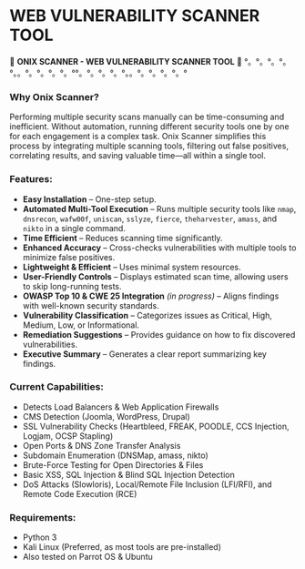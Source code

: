 # WEB VULNERABILITY SCANNER TOOL

🎷 **ONIX SCANNER - WEB VULNERABILITY SCANNER TOOL**  🎷
°。°。°。°。°。。°。°。°。°。°°。°。°。°。°。。°。°。°。°。°

### **Why Onix Scanner?**  
Performing multiple security scans manually can be time-consuming and inefficient. Without automation, running different security tools one by one for each engagement is a complex task. Onix Scanner simplifies this process by integrating multiple scanning tools, filtering out false positives, correlating results, and saving valuable time—all within a single tool.  

### **Features:**  
- **Easy Installation** – One-step setup.  
- **Automated Multi-Tool Execution** – Runs multiple security tools like `nmap`, `dnsrecon`, `wafw00f`, `uniscan`, `sslyze`, `fierce`, `theharvester`, `amass`, and `nikto` in a single command.  
- **Time Efficient** – Reduces scanning time significantly.  
- **Enhanced Accuracy** – Cross-checks vulnerabilities with multiple tools to minimize false positives.  
- **Lightweight & Efficient** – Uses minimal system resources.  
- **User-Friendly Controls** – Displays estimated scan time, allowing users to skip long-running tests.  
- **OWASP Top 10 & CWE 25 Integration** *(in progress)* – Aligns findings with well-known security standards.  
- **Vulnerability Classification** – Categorizes issues as Critical, High, Medium, Low, or Informational.  
- **Remediation Suggestions** – Provides guidance on how to fix discovered vulnerabilities.  
- **Executive Summary** – Generates a clear report summarizing key findings.  


### **Current Capabilities:**  
- Detects Load Balancers & Web Application Firewalls  
- CMS Detection (Joomla, WordPress, Drupal)  
- SSL Vulnerability Checks (Heartbleed, FREAK, POODLE, CCS Injection, Logjam, OCSP Stapling)  
- Open Ports & DNS Zone Transfer Analysis  
- Subdomain Enumeration (DNSMap, amass, nikto)  
- Brute-Force Testing for Open Directories & Files  
- Basic XSS, SQL Injection & Blind SQL Injection Detection  
- DoS Attacks (Slowloris), Local/Remote File Inclusion (LFI/RFI), and Remote Code Execution (RCE)  


### **Requirements:**  
- Python 3  
- Kali Linux (Preferred, as most tools are pre-installed)  
- Also tested on Parrot OS & Ubuntu  
